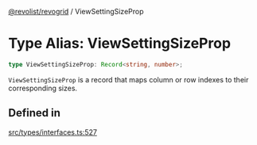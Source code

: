 [@revolist/revogrid](README.md) / ViewSettingSizeProp

# Type Alias: ViewSettingSizeProp

```ts
type ViewSettingSizeProp: Record<string, number>;
```

`ViewSettingSizeProp` is a record that maps column or row indexes to their
corresponding sizes.

## Defined in

[src/types/interfaces.ts:527](https://github.com/revolist/revogrid/blob/832a695f4c49c94511535fe3aac75fac9a36ad76/src/types/interfaces.ts#L527)
